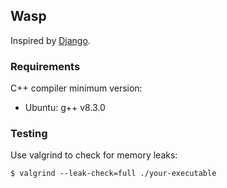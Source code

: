 ## Wasp

Inspired by [Django](https://github.com/django/django).

### Requirements

C++ compiler minimum version:
* Ubuntu: g++ v8.3.0


### Testing

Use valgrind to check for memory leaks:
```
$ valgrind --leak-check=full ./your-executable
```
